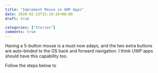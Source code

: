 ```yaml
---
title: "Implement Mouse in UWP Apps"
date: 2020-02-23T15:19:16+08:00
draft: true

categories: ["Stories"]
comments: true
---
```


Having a 5-button mouse is a must now adays, and the two extra buttons are auto-binded to the OS back and forward navigation. I think UWP apps should have this capability too.

Follow the steps below to 
